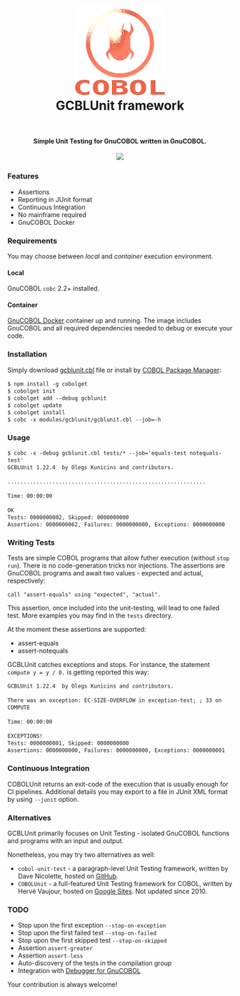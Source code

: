 <h1 align="center">
  <br>
    <img src="https://github.com/OlegKunitsyn/gcblunit/blob/master/icon.png?raw=true" alt="logo" width="200">
  <br>
  GCBLUnit framework
  <br>
  <br>
</h1>

<h4 align="center">Simple Unit Testing for GnuCOBOL written in GnuCOBOL.</h4>

<p align="center">
  <img src="https://github.com/OlegKunitsyn/gcblunit/workflows/Docker%20Image%20CI/badge.svg?branch=master" />
</p>

### Features
* Assertions
* Reporting in JUnit format
* Continuous Integration
* No mainframe required
* GnuCOBOL Docker

### Requirements
You may choose between *local* and *container* execution environment.

#### Local
GnuCOBOL `cobc` 2.2+ installed.

#### Container
[GnuCOBOL Docker](https://hub.docker.com/repository/docker/olegkunitsyn/gnucobol) container up and running. 
The image includes GnuCOBOL and all required dependencies needed to debug or execute your code.

### Installation
Simply download [gcblunit.cbl](https://github.com/OlegKunitsyn/gcblunit/blob/master/gcblunit.cbl?raw=true) file or install by 
[COBOL Package Manager](https://github.com/OlegKunitsyn/cobolget):
```
$ npm install -g cobolget
$ cobolget init
$ cobolget add --debug gcblunit
$ cobolget update
$ cobolget install
$ cobc -x modules/gcblunit/gcblunit.cbl --job=-h
```

### Usage
```
$ cobc -x -debug gcblunit.cbl tests/* --job='equals-test notequals-test'
GCBLUnit 1.22.4  by Olegs Kunicins and contributors.

..............................................................

Time: 00:00:00

OK
Tests: 0000000002, Skipped: 0000000000
Assertions: 0000000062, Failures: 0000000000, Exceptions: 0000000000                                  
```

### Writing Tests
Tests are simple COBOL programs that allow futher execution (without `stop run`). There is no code-generation tricks nor injections.
The assertions are GnuCOBOL programs and await two values - expected and actual, respectively:

```
call "assert-equals" using "expected", "actual".                                
```

This assertion, once included into the unit-testing, will lead to one failed test. More examples you may find in the `tests` directory.

At the moment these assertions are supported:
 - assert-equals
 - assert-notequals

 GCBLUnit catches exceptions and stops. For instance, the statement `compute y = y / 0.` is getting reported this way: 
 
```
GCBLUnit 1.22.4  by Olegs Kunicins and contributors.

There was an exception: EC-SIZE-OVERFLOW in exception-test; ; 33 on COMPUTE                        

Time: 00:00:00

EXCEPTIONS!
Tests: 0000000001, Skipped: 0000000000
Assertions: 0000000000, Failures: 0000000000, Exceptions: 0000000001                       
```

### Continuous Integration
COBOLUnit returns an exit-code of the execution that is usually enough for CI pipelines.
Additional details you may export to a file in JUnit XML format by using `--junit` option.

### Alternatives
GCBLUnit primarily focuses on Unit Testing - isolated GnuCOBOL functions and programs with an input and output.

Nonetheless, you may try two alternatives as well:
 - `cobol-unit-test` - a paragraph-level Unit Testing framework, written by Dave Nicolette, hosted on [GitHub](https://github.com/neopragma/cobol-unit-test/wiki).
 - `COBOLUnit` - a full-featured Unit Testing framework for COBOL, written by Hervé Vaujour, hosted on [Google Sites](https://sites.google.com/site/cobolunit/). Not updated since 2010.

### TODO
 - Stop upon the first exception `--stop-on-exception`
 - Stop upon the first failed test `--stop-on-failed`
 - Stop upon the first skipped test `--stop-on-skipped`
 - Assertion `assert-greater`
 - Assertion `assert-less`
 - Auto-discovery of the tests in the compilation group
 - Integration with [Debugger for GnuCOBOL](https://github.com/OlegKunitsyn/gnucobol-debug) 

Your contribution is always welcome!
